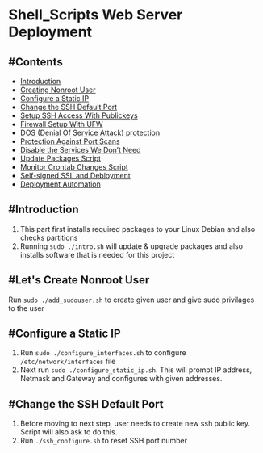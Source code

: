 # Shell_Scripts Web Server Deployment

## #Contents

- [Introduction](#introduction)
- [Creating Nonroot User](#adduser)
- [Configure a Static IP](#staticIP)
- [Change the SSH Default Port](#sshPort)
- [Setup SSH Access With Publickeys](#sshPubkey)
- [Firewall Setup With UFW](#ufw)
- [DOS (Denial Of Service Attack) protection](#DOS)
- [Protection Against Port Scans](#scanSecure)
- [Disable the Services We Don’t Need](#DisableServices)
- [Update Packages Script](#updateScript)
- [Monitor Crontab Changes Script](#cronScript)
- [Self-signed SSL and Debloyment](#apache)
- [Deployment Automation](#automation)

## #Introduction <a id="introduction"></a>
1. This part first installs required packages to your Linux Debian and also checks partitions
2. Running `sudo ./intro.sh` will update & upgrade packages and also installs software
that is needed for this project

## #Let's Create Nonroot User <a id="adduser"></a>
Run `sudo ./add_sudouser.sh` to create given user and give sudo privilages to the user

## #Configure a Static IP <a id="staticIP"></a>
1. Run `sudo ./configure_interfaces.sh` to configure `/etc/network/interfaces` file
2. Next run `sudo ./configure_static_ip.sh`. This will prompt IP address, Netmask and Gateway and configures with given addresses.

## #Change the SSH Default Port <a id="sshPort"></a>
1. Before moving to next step, user needs to create new ssh public key. Script will also ask to do this.
2. Run `./ssh_configure.sh` to reset SSH port number
